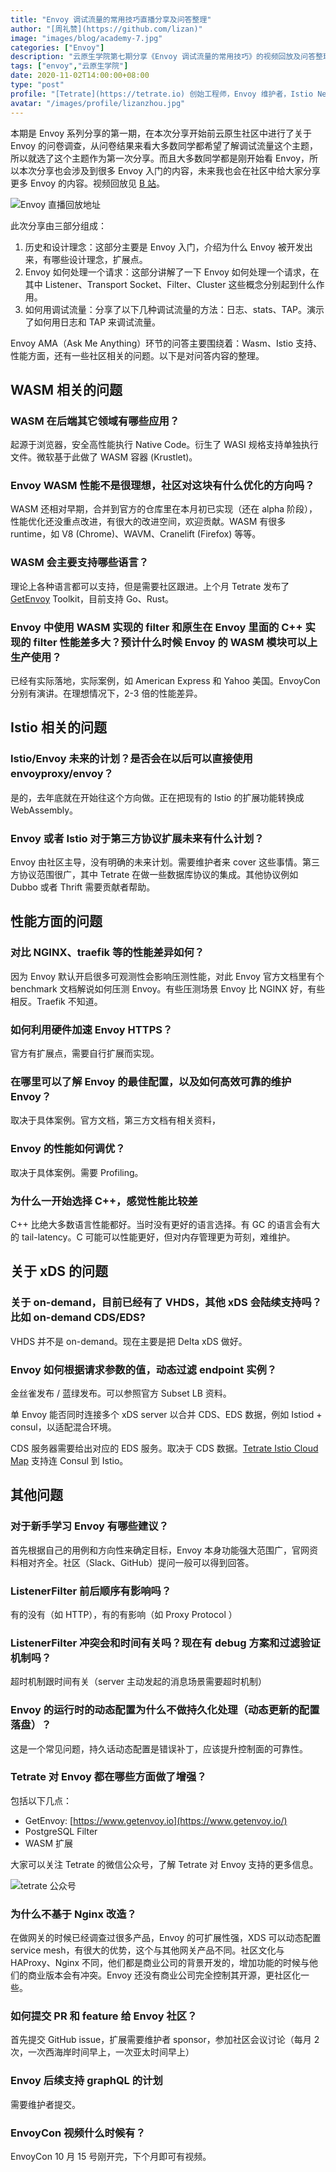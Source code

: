 ```yaml
---
title: "Envoy 调试流量的常用技巧直播分享及问答整理"
author: "[周礼赞](https://github.com/lizan)"
image: "images/blog/academy-7.jpg"
categories: ["Envoy"]
description: "云原生学院第七期分享《Envoy 调试流量的常用技巧》的视频回放及问答整理。"
tags: ["envoy","云原生学院"]
date: 2020-11-02T14:00:00+08:00
type: "post"
profile: "[Tetrate](https://tetrate.io) 创始工程师，Envoy 维护者，Istio Networking/Security WG Lead。"
avatar: "/images/profile/lizanzhou.jpg"
---
```


本期是 Envoy 系列分享的第一期，在本次分享开始前云原生社区中进行了关于 Envoy 的问卷调查，从问卷结果来看大多数同学都希望了解调试流量这个主题，所以就选了这个主题作为第一次分享。而且大多数同学都是刚开始看 Envoy，所以本次分享也会涉及到很多 Envoy 入门的内容，未来我也会在社区中给大家分享更多 Envoy 的内容。视频回放见 [B 站](https://www.bilibili.com/video/BV1Qa411A7hF)。

![Envoy 直播回放地址](0081Kckwly1gkd7z7bv71j30b40e43zi.jpg)

此次分享由三部分组成：

1. 历史和设计理念：这部分主要是 Envoy 入门，介绍为什么 Envoy 被开发出来，有哪些设计理念，扩展点。
2. Envoy 如何处理一个请求：这部分讲解了一下 Envoy 如何处理一个请求，在其中 Listener、Transport Socket、Filter、Cluster 这些概念分别起到什么作用。
3. 如何用调试流量：分享了以下几种调试流量的方法：日志、stats、TAP。演示了如何用日志和 TAP 来调试流量。

Envoy AMA（Ask Me Anything）环节的问答主要围绕着：Wasm、Istio 支持、性能方面，还有一些社区相关的问题。以下是对问答内容的整理。

## WASM 相关的问题

### WASM 在后端其它领域有哪些应用？

起源于浏览器，安全高性能执行 Native Code。衍生了 WASI 规格支持单独执行文件。微软基于此做了 WASM 容器 (Krustlet)。

### Envoy WASM 性能不是很理想，社区对这块有什么优化的方向吗？

WASM 还相对早期，合并到官方的仓库里在本月初已实现（还在 alpha 阶段），性能优化还没重点改进，有很大的改进空间，欢迎贡献。WASM 有很多 runtime，如 V8 (Chrome)、WAVM、Cranelift (Firefox) 等等。

### WASM 会主要支持哪些语言？

理论上各种语言都可以支持，但是需要社区跟进。上个月 Tetrate 发布了 [GetEnvoy](https://www.getenvoy.io) Toolkit，目前支持 Go、Rust。

### Envoy 中使用 WASM 实现的 filter 和原生在 Envoy 里面的 C++ 实现的 filter 性能差多大？预计什么时候 Envoy 的 WASM 模块可以上生产使用？

已经有实际落地，实际案例，如 American Express 和 Yahoo 美国。EnvoyCon 分别有演讲。在理想情况下，2-3 倍的性能差异。

## Istio 相关的问题

### Istio/Envoy 未来的计划？是否会在以后可以直接使用 envoyproxy/envoy？

是的，去年底就在开始往这个方向做。正在把现有的 Istio 的扩展功能转换成 WebAssembly。

### Envoy 或者 Istio 对于第三方协议扩展未来有什么计划？

Envoy 由社区主导，没有明确的未来计划。需要维护者来 cover 这些事情。第三方协议范围很广，其中 Tetrate 在做一些数据库协议的集成。其他协议例如 Dubbo 或者 Thrift 需要贡献者帮助。

## 性能方面的问题

### 对比 NGINX、traefik 等的性能差异如何？

因为 Envoy 默认开启很多可观测性会影响压测性能，对此 Envoy 官方文档里有个 benchmark 文档解说如何压测 Envoy。有些压测场景 Envoy 比 NGINX 好，有些相反。Traefik 不知道。

### 如何利用硬件加速 Envoy HTTPS？

官方有扩展点，需要自行扩展而实现。

### 在哪里可以了解 Envoy 的最佳配置，以及如何高效可靠的维护 Envoy？

取决于具体案例。官方文档，第三方文档有相关资料，

### Envoy 的性能如何调优？

取决于具体案例。需要 Profiling。

### 为什么一开始选择 C++，感觉性能比较差

C++ 比绝大多数语言性能都好。当时没有更好的语言选择。有 GC 的语言会有大的 tail-latency。C 可能可以性能更好，但对内存管理更为苛刻，难维护。

## 关于 xDS 的问题

### 关于 on-demand，目前已经有了 VHDS，其他 xDS 会陆续支持吗？ 比如 on-demand CDS/EDS?

VHDS 并不是 on-demand。现在主要是把 Delta xDS 做好。

### Envoy 如何根据请求参数的值，动态过滤 endpoint 实例？

金丝雀发布 / 蓝绿发布。可以参照官方 Subset LB 资料。

单 Envoy 能否同时连接多个 xDS server 以合并 CDS、EDS 数据，例如 Istiod + consul，以适配混合环境。

CDS 服务器需要给出对应的 EDS 服务。取决于 CDS 数据。[Tetrate Istio Cloud Map](https://github.com/tetratelabs/istio-cloud-map) 支持连 Consul 到 Istio。

## 其他问题

### 对于新手学习 Envoy 有哪些建议？

首先根据自己的用例和方向性来确定目标，Envoy 本身功能强大范围广，官网资料相对齐全。社区（Slack、GitHub）提问一般可以得到回答。

### ListenerFilter 前后顺序有影响吗？

有的没有（如 HTTP），有的有影响（如 Proxy Protocol ）

### ListenerFilter 冲突会和时间有关吗？现在有 debug 方案和过滤验证机制吗？

超时机制跟时间有关（server 主动发起的消息场景需要超时机制）

### Envoy 的运行时的动态配置为什么不做持久化处理（动态更新的配置落盘）？

这是一个常见问题，持久话动态配置是错误补丁，应该提升控制面的可靠性。

### Tetrate 对 Envoy 都在哪些方面做了增强？

包括以下几点：

- GetEnvoy: [https://www.getenvoy.io](https://www.getenvoy.io/)
- PostgreSQL Filter
- WASM 扩展

大家可以关注 Tetrate 的微信公众号，了解 Tetrate 对 Envoy 支持的更多信息。

![tetrate 公众号](0081Kckwly1gkce34sy73j303k03k3yf.jpg)

### 为什么不基于 Nginx 改造？

在做网关的时候已经调查过很多产品，Envoy 的可扩展性强，XDS 可以动态配置 service mesh，有很大的优势，这个与其他网关产品不同。社区文化与 HAProxy、Nginx 不同，他们都是商业公司的背景开发的，增加功能的时候与他们的商业版本会有冲突。Envoy 还没有商业公司完全控制其开源，更社区化一些。

### 如何提交 PR 和 feature 给 Envoy 社区？

首先提交 GitHub issue，扩展需要维护者 sponsor，参加社区会议讨论（每月 2 次，一次西海岸时间早上，一次亚太时间早上）

### Envoy 后续支持 graphQL 的计划

需要维护者提交。

### EnvoyCon 视频什么时候有？

EnvoyCon 10 月 15 号刚开完，下个月即可有视频。
